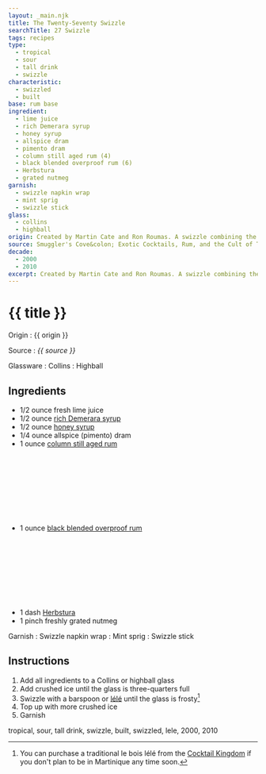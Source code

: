 ```yaml
---
layout: _main.njk
title: The Twenty-Seventy Swizzle
searchTitle: 27 Swizzle
tags: recipes
type:
  - tropical
  - sour
  - tall drink
  - swizzle
characteristic:
  - swizzled
  - built
base: rum base
ingredient:
  - lime juice
  - rich Demerara syrup
  - honey syrup
  - allspice dram
  - pimento dram
  - column still aged rum (4)
  - black blended overproof rum (6)
  - Herbstura
  - grated nutmeg
garnish:
  - swizzle napkin wrap
  - mint sprig
  - swizzle stick
glass:
  - collins
  - highball
origin: Created by Martin Cate and Ron Roumas. A swizzle combining the best qualities of various classic swizzles. The name was inspired by the two rums Cate chose as best in the recipe&colon; Angostura 1919 and Lemon Hart 151.
source: Smuggler's Cove&colon; Exotic Cocktails, Rum, and the Cult of Tiki
decade:
  - 2000
  - 2010
excerpt: Created by Martin Cate and Ron Roumas. A swizzle combining the best qualities of various classic swizzles.
---
```


<!-- markdownlint-disable MD025 -->
# {{ title }}
<!-- markdownlint-enable MD025 -->

Origin
  : {{ origin }}

Source
  : <cite><span data-pagefind-filter="Source">{{ source }}</span></cite>

Glassware
  : <span data-pagefind-filter="Glassware">Collins</span>
  : <span data-pagefind-filter="Glassware">Highball</span>

## Ingredients

* 1/2 ounce fresh lime juice
* 1/2 ounce [rich Demerara syrup](/mixes/2-1-simple-syrup)
* 1/2 ounce [honey syrup](/mixes/honey-syrup/)
* 1/4 ounce allspice (pimento) dram
* 1 ounce [column still aged rum](/rums/08-rum-column-still-aged/)<icon-l space="1em" class="bigger" label="(4)"><span class="with-icon"><svg class="icon"><use href="/assets/images/icons/circle-4.svg#circle-4"></use></svg></span></icon-l>
* 1 ounce [black blended overproof rum](/rums/12-rum-black-blended-overproof/)<icon-l space="1em" class="bigger" label="(6)"><span class="with-icon"><svg class="icon"><use href="/assets/images/icons/circle-6.svg#circle-6"></use></svg></span></icon-l>
* 1 dash [Herbstura](/mixes/herbstura/)
* 1 pinch freshly grated nutmeg

Garnish
  : <span data-pagefind-filter="Garnish">Swizzle napkin wrap</span>
  : <span data-pagefind-filter="Garnish">Mint sprig</span>
  : <span data-pagefind-filter="Garnish">Swizzle stick</span>

## Instructions

1. Add all ingredients to a Collins or highball glass
2. Add crushed ice until the glass is three-quarters full
3. Swizzle with a barspoon or <a href="https://www.uncommoncaribbean.com/martinique/uncommon-buy-le-bois-lele-the-authentic-caribbean-swizzle-stick/" target="_blank" rel="external noopener"><span lang="fr">lélé</span></a> until the glass is frosty[^1]
4. Top up with more crushed ice
5. Garnish

[^1]: You can purchase a traditional <span lang="fr">le bois lélé</span> from the <a href="https://cocktailkingdom.com/products/swizzle-stick" target="_blank" rel="external noopener">Cocktail Kingdom</a> if you don't plan to be in Martinique any time soon.

<div
  class="sr-only"
  data-cat[0]="Drink"
  data-type[0]="Tropical"
  data-type[1]="Sour"
  data-type[2]="Tall drink"
  data-type[3]="Swizzle"
  data-char[0]="Built"
  data-char[1]="Swizzled"
  data-base[0]="Rum/Cane spirits"
  data-ingredient[0]="Lime juice"
  data-ingredient[1]="Rich Demerara syrup"
  data-ingredient[2]="Honey syrup"
  data-ingredient[3]="Allspice dram"
  data-ingredient[4]="Pimento dram"
  data-ingredient[5]="Column still aged rum [4]"
  data-ingredient[6]="Black blended overproof rum [6]"
  data-ingredient[7]="Herbstura"
  data-ingredient[8]="Nutmeg, grated"
  data-pantry[0]="Nutmeg, grated"
  data-juice[0]="Lime juice"
  data-syrup[0]="Rich Demerara syrup"
  data-syrup[1]="Honey syrup"
  data-liquor[0]="Allspice dram"
  data-liquor[1]="Pimento dram"
  data-liquor[2]="Column still aged rum [4]"
  data-liquor[3]="Black blended overproof rum [6]"
  data-prep[0]="Herbstura"
  data-origin[0]="Martin Cate"
  data-origin[1]="Ron Roumas"
  data-decade[0]="2000"
  data-decade[1]="2010"
  data-pagefind-filter="
    Category[data-cat[0]],
    Type[data-type[0]],
    Type[data-type[1]],
    Type[data-type[2]],
    Type[data-type[3]],
    Characteristic[data-char[0]],
    Characteristic[data-char[1]],
    Base[data-base[0]],
    Ingredient[data-ingredient[0]],
    Ingredient[data-ingredient[1]],
    Ingredient[data-ingredient[2]],
    Ingredient[data-ingredient[3]],
    Ingredient[data-ingredient[4]],
    Ingredient[data-ingredient[5]],
    Ingredient[data-ingredient[6]],
    Ingredient[data-ingredient[7]],
    Ingredient[data-ingredient[8]],
    Pantry[data-pantry[0]],
    Juice[data-juice[0]],
    Syrup[data-syrup[0]],
    Syrup[data-syrup[1]],
    Liquor[data-liquor[0]],
    Liquor[data-liquor[1]],
    Liquor[data-liquor[2]],
    Liquor[data-liquor[3]],
    Preparation[data-prep[0]],
    Origin[data-origin[0]],
    Origin[data-origin[1]],
    Decade[data-decade[0]],
    Decade[data-decade[1]]
  "
>
</div>

<div class="keywords" aria-hidden>tropical, sour, tall drink, swizzle, built, swizzled, lele, 2000, 2010</div>
